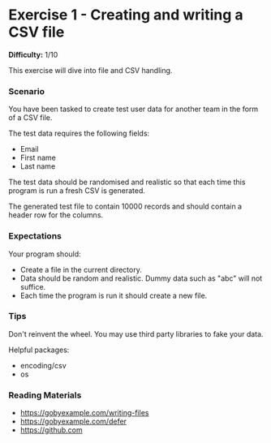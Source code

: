 # Exercise 1 - Creating and writing a CSV file

**Difficulty:** 1/10

This exercise will dive into file and CSV handling.

### Scenario

You have been tasked to create test user data for another team in the form of a CSV file.

The test data requires the following fields:
- Email
- First name
- Last name

The test data should be randomised and realistic so that each time this program is run a fresh CSV is generated.

The generated test file to contain 10000 records and should contain a header row for the columns.

### Expectations

Your program should:
- Create a file in the current directory.
- Data should be random and realistic. Dummy data such as "abc" will not suffice.
- Each time the program is run it should create a new file. 

### Tips

Don't reinvent the wheel. You may use third party libraries to fake your data.

Helpful packages:
- encoding/csv
- os

### Reading Materials

- https://gobyexample.com/writing-files
- https://gobyexample.com/defer
- https://github.com
